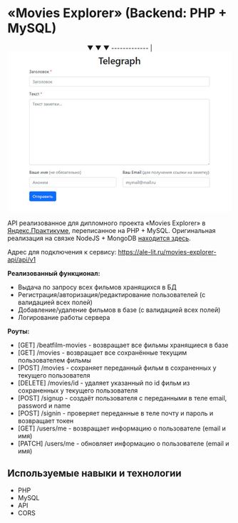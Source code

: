 # «Movies Explorer» (Backend: PHP + MySQL)

<div align="center">

▼ ▼ ▼
------------- |
<a href="#_"><img src="https://github.com/ale-lit/ale-lit/blob/main/screens/telegraph.jpg" alt="Telegraph"></a>

</div>

API реализованное для дипломного проекта «Movies Explorer» в [Яндекс.Практикуме](https://practicum.yandex.ru/ "Сервис онлайн-образования от Яндекса"), переписанное на PHP + MySQL. Оригинальная реализация на связке NodeJS + MongoDB [находится здесь](https://github.com/ale-lit/movies-explorer-api).

Адрес для подключения к сервису: https://ale-lit.ru/movies-explorer-api/api/v1

**Реализованный функционал:**
- Выдача по запросу всех фильмов хранящихся в БД
- Регистрация/авторизация/редактирование пользователей (с валидацией всех полей)
- Добавление/удаление фильмов в базе (с валидацией всех полей)
- Логирование работы сервера

**Роуты:**  
- [GET] /beatfilm-movies - возвращает все фильмы хранящиеся в базе
- [GET] /movies - возвращает все сохранённые текущим пользователем фильмы
- [POST] /movies - сохраняет переданный фильм в сохраненных у текущего пользователя
- [DELETE] /movies/id - удаляет указанный по id фильм из сохраненных у текущего пользователя
- [POST] /signup - создаёт пользователя с переданными в теле email, password и name
- [POST] /signin - проверяет переданные в теле почту и пароль и возвращает токен
- [GET] /users/me - возвращает информацию о пользователе (email и имя)
- [PATCH] /users/me - обновляет информацию о пользователе (email и имя)

## Используемые навыки и технологии
* PHP
* MySQL
* API
* CORS
